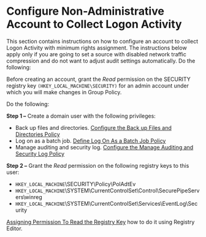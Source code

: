 # Configure Non-Administrative Account to Collect Logon Activity

This section contains instructions on how to configure an account to collect Logon Activity with minimum rights assignment. The instructions below apply only if you are going to set a source with disabled network traffic compression and do not want to adjust audit settings automatically. Do the following:

Before creating an account, grant the _Read_ permission on the SECURITY registry key ```(HKEY_LOCAL_MACHINE\SECURITY)``` for an admin account under which you will make changes in Group Policy.

Do the following:

__Step 1 –__ Create a domain user with the following privileges:

- Back up files and directories. [Configure the Back up Files and Directories Policy](/docs/1secure/1secure/admin/datacollection/computer/backupfilesdirectories.md)
- Log on as a batch job. [Define Log On As a Batch Job Policy](/docs/1secure/1secure/admin/datacollection/activedirectory/logonasbatch.md)
- Manage auditing and security log. [Configure the Manage Auditing and Security Log Policy](/docs/1secure/1secure/admin/datacollection/activedirectory/manageauditingsecuritylog.md)

__Step 2 –__ Grant the _Read_ permission on the following registry keys to this user:

- `HKEY_LOCAL_MACHINE`\SECURITY\Policy\PolAdtEv
- `HKEY_LOCAL_MACHINE`\SYSTEM\CurrentControlSet\Control\SecurePipeServers\winreg
- `HKEY_LOCAL_MACHINE`\SYSTEM\CurrentControlSet\Services\EventLog\Security

[Assigning Permission To Read the Registry Key](/docs/1secure/1secure/admin/datacollection/activedirectory/permissionsregistrykeys.md) how to do it using Registry Editor.
